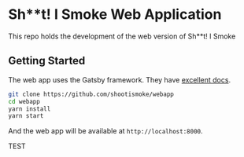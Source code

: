 # Sh**t! I Smoke Web Application

This repo holds the development of the web version of Sh**t! I Smoke

## Getting Started

The web app uses the Gatsby framework. They have [excellent docs](https://www.gatsbyjs.org/docs/).

```bash
git clone https://github.com/shootismoke/webapp
cd webapp
yarn install
yarn start
```

And the web app will be available at `http://localhost:8000`.

TEST
